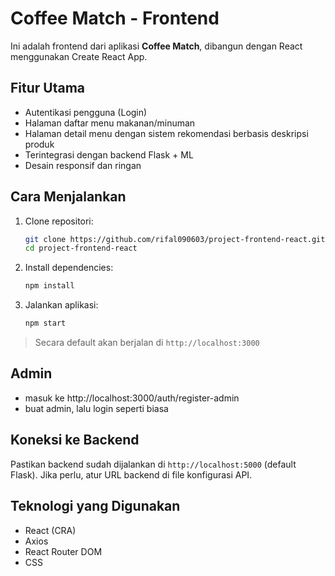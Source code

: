 # Coffee Match - Frontend

Ini adalah frontend dari aplikasi **Coffee Match**, dibangun dengan React menggunakan Create React App.

##  Fitur Utama
- Autentikasi pengguna (Login)
- Halaman daftar menu makanan/minuman
- Halaman detail menu dengan sistem rekomendasi berbasis deskripsi produk
- Terintegrasi dengan backend Flask + ML
- Desain responsif dan ringan

##  Cara Menjalankan
1. Clone repositori:
   ```bash
   git clone https://github.com/rifal090603/project-frontend-react.git
   cd project-frontend-react
   ```

2. Install dependencies:
   ```bash
   npm install
   ```

3. Jalankan aplikasi:
   ```bash
   npm start
   ```

> Secara default akan berjalan di `http://localhost:3000`

## Admin
- masuk ke http://localhost:3000/auth/register-admin
- buat admin, lalu login seperti biasa

## Koneksi ke Backend
Pastikan backend sudah dijalankan di `http://localhost:5000` (default Flask).
Jika perlu, atur URL backend di file konfigurasi API.

##  Teknologi yang Digunakan
- React (CRA)
- Axios
- React Router DOM
- CSS

